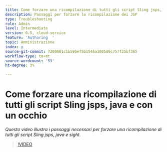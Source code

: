 ```yaml
---
title: Come forzare una ricompilazione di tutti gli script Sling jsps, java e con un occhio
description: Passaggi per forzare la ricompilazione dei JSP
type: Troubleshooting
role: Admin
level: Intermediate
version: 6.5, cloud-service
feature: 'Authoring  '
topic: Amministrazione
index: y
source-git-commit: 7200601c1b59bef5b1546a100589c757f25bf365
workflow-type: tm+mt
source-wordcount: '53'
ht-degree: 3%

---
```



# Come forzare una ricompilazione di tutti gli script Sling jsps, java e con un occhio

*Questo video illustra i passaggi necessari per forzare una ricompilazione di tutti gli script Sling jsps, java e sight.*

>[!VIDEO](https://video.tv.adobe.com/v/335464?quality=9&learn=on)


